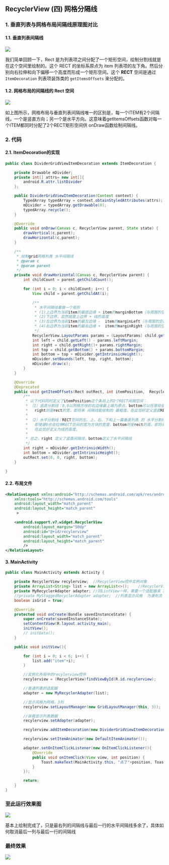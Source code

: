 ## RecyclerView (四) 网格分隔线

### 1. 垂直列表与网格布局间隔线原理图对比

#### 1.1. 垂直列表间隔线

![](https://img-blog.csdn.net/20180507215338743)

我们简单回顾一下，Rect 是为列表项之间分配了一个矩形空间，绘制分割线就是在这个空间里绘制的。这个 RECT 的坐标系原点为 item 列表项的左下角。然后分别向右拉伸和向下偏移一个高度而形成一个矩形空间。这个 **RECT** 空间是通过 `ItemDecoration` 列表项装饰类的 `getItemsOffsets` 来分配的。


#### 1.2. 网格布局的间隔线的 Rect 空间

![](https://img-blog.csdn.net/20180508215746326)

如上图所示，网格布局与垂直列表间隔线唯一的区别是，每一个ITEM有2个间隔线，一个是竖直方向；另一个是水平方向。这意味着getItemsOffsets函数对每一个ITEM都同时分配了2个RECT矩形空间供 onDraw函数绘制间隔线。

### 2. 代码

#### 2.1. ItemDecoration的实现


```java
public class DividerGridViewItemDecoration extends ItemDecoration {

    private Drawable mDivider;
    private int[] attrs= new int[]{
        android.R.attr.listDivider
    };

    public DividerGridViewItemDecoration(Context context) {
        TypedArray typedArray = context.obtainStyledAttributes(attrs);
        mDivider = typedArray.getDrawable(0);
        typedArray.recycle();
    }

    @Override
    public void onDraw(Canvas c, RecyclerView parent, State state) {
        drawVertical(c,parent);
        drawHorizontal(c,parent);
    }

    /**
     * 绘制grid网格列表 水平间隔线
     * @param c
     * @param parent
     */
    private void drawHorizontal(Canvas c, RecyclerView parent) {
        int childCount = parent.getChildCount();

        for (int i = 0; i < childCount; i++) {
            View child = parent.getChildAt(i);

            /**
             * 水平间隔线看做一个矩形
             * (1)上边界为当前item的最底边缘 + item的marginBottom（与周围的空白间隔）即上边界比ITEM的底部Y坐标再往下偏移
             * (2)下边界，显然就是上边界 + 线的高度
             * (3)左边界为当前item的最左边缘 -  item的marginLeft（与周围的空白间隔）,即左边界比ITEM的左边缘X坐标再往左偏移。
             * (4)右边界为当前item的最右边缘 +  item的marginRight（与周围的空白间隔）,即右边界比ITEM的右边缘X坐标再往右偏移
             */
            RecyclerView.LayoutParams params = (LayoutParams) child.getLayoutParams();
            int left = child.getLeft() - params.leftMargin;
            int right = child.getRight()+ params.rightMargin;
            int top = child.getBottom() + params.bottomMargin;
            int bottom = top + mDivider.getIntrinsicHeight();
            mDivider.setBounds(left, top, right, bottom);
            mDivider.draw(c);
        }
    }

    @Override
    @Deprecated
    public void getItemOffsets(Rect outRect, int itemPosition,  RecyclerView parent) {
        /**
         * 以下代码同时定义了itemPosition这个条目上的2个RECT间隔空间：
         * （1）竖直分割线：0,0以网格方块的右边缘最上端为原点，bottom可以任意给值，即使是0也会拉伸RECT空间的高为方块的高，
         *   right则是rect的宽，即将来 间隔线能绘制的 最粗值，在此恰好定义竖直RECT空间的宽度恰好为线的宽度。
         *
         * （2）水平分割线：RECT空间的左、上、右、下和上一篇垂直列表 的 水平分割线一样，0,0是方块的左下角，right可以给任意值，
         *   即使是0也会拉伸RECT空间的宽为方块的宽度，bottom则是rect的高，即将来 水平间隔线能绘制的 最粗值，
         *   在此恰好定义为线的高度。
         *
         * 总之，right 定义了竖直间隔线，bottom定义了水平间隔线
         */
        int right = mDivider.getIntrinsicWidth();
        int bottom = mDivider.getIntrinsicHeight();
        outRect.set(0, 0, right, bottom);
    }

}
```

#### 2.2. 布局文件

```xml
<RelativeLayout xmlns:android="http://schemas.android.com/apk/res/android"
    xmlns:tools="http://schemas.android.com/tools"
    android:layout_width="match_parent"
    android:layout_height="match_parent"
     >

    <android.support.v7.widget.RecyclerView
        android:layout_margin="50dp"
        android:id="@+id/recylerview"
        android:layout_width="match_parent"
        android:layout_height="match_parent"
        />
</RelativeLayout>
```

#### 3. MainActivity

```java
public class MainActivity extends Activity {

    private RecyclerView recylerview;  //RecyclerView控件实例对象
    private ArrayList<String> list = new ArrayList<>();    //RecyclerView要显示的 列表数据，在此为一组字符串。
    private MyRecyclerAdapter adapter; //同ListView一样，需要一个适配器来 将list数据 装载到 RecyclerView列表控件。
    //private MyStaggedRecyclerAdapter adapter;  //列表显示风格  为瀑布流 界面样式 的 适配器。
    boolean isGrid = true;

    @Override
    protected void onCreate(Bundle savedInstanceState) {
        super.onCreate(savedInstanceState);
        setContentView(R.layout.activity_main);
        initView();
        // initData();
    }

    public void initView(){

        for (int i = 0; i < 6; i++) {
            list.add("item"+i);
        }

        //实例化布局中的recylerview控件
        recylerview = (RecyclerView)findViewById(R.id.recylerview);

        //普通列表的适配器
        adapter = new MyRecyclerAdapter(list);

        //显示风格为网格，3列
        recylerview.setLayoutManager(new GridLayoutManager(this, 3));

        //装载显示列表数据
        recylerview.setAdapter(adapter);

        recylerview.addItemDecoration(new DividerGridViewItemDecoration(this));

        recylerview.setItemAnimator(new DefaultItemAnimator());

        adapter.setOnItemClickListener(new OnItemClickListener(){
            @Override
            public void onItemClick(View view, int position) {
                Toast.makeText(MainActivity.this, "点了"+position, Toast.LENGTH_SHORT).show();
            }
        });

        return;
    }
}
```

### 至此运行效果图

![](https://img-blog.csdn.net/20180507230032779)

基本上绘制完成了，只是最右列的间隔线与最后一行的水平间隔线多余了，具体如何取消最后一列与最后一行的间隔线

### 最终效果

![](https://img-blog.csdn.net/20180507230344902)

